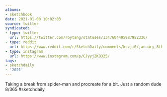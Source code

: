 ```yaml
---
albums:
- sketchbook
date: 2021-01-08 10:02:03
source: twitter
syndicated:
- type: twitter
  url: https://twitter.com/roytang/statuses/1347604495987982336/
- type: reddit
  url: https://www.reddit.com/r/SketchDaily/comments/kszji6/january_8th_free_draw_friday/gikctb0/
- type: instagram
  url: https://www.instagram.com/p/CJyyjZKB325/
tags:
- sketchdaily
- '2021'
---
```


Taking a break from spider-man and procreate for a bit. Just a random dude  8/365 #sketchdaily